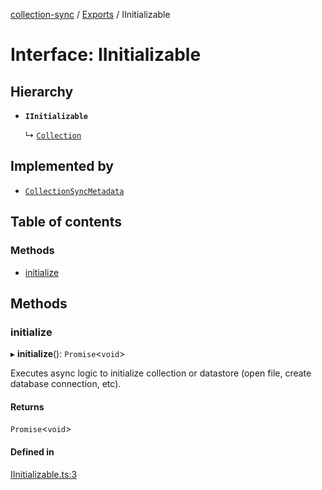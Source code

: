 [collection-sync](../README.md) / [Exports](../modules.md) / IInitializable

# Interface: IInitializable

## Hierarchy

- **`IInitializable`**

  ↳ [`Collection`](Collection.md)

## Implemented by

- [`CollectionSyncMetadata`](../classes/CollectionSyncMetadata.md)

## Table of contents

### Methods

- [initialize](IInitializable.md#initialize)

## Methods

### initialize

▸ **initialize**(): `Promise`<`void`\>

Executes async logic to initialize collection or datastore (open file, create database connection, etc).

#### Returns

`Promise`<`void`\>

#### Defined in

[IInitializable.ts:3](https://github.com/ChrisVilches/Collection-Sync/blob/fde950f/src/IInitializable.ts#L3)

